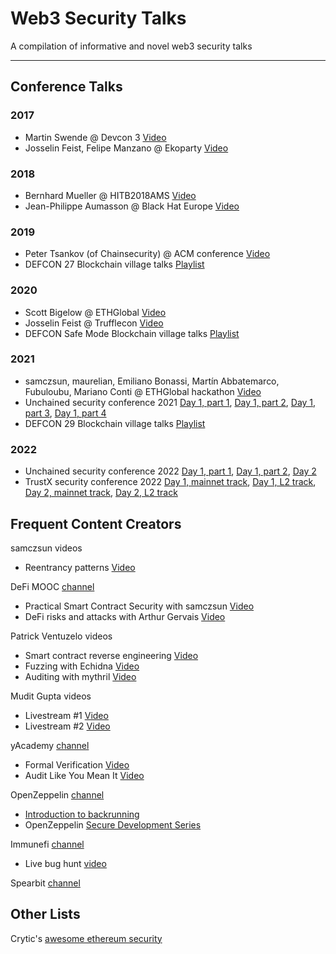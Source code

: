 # Web3 Security Talks

A compilation of informative and novel web3 security talks

------

## Conference Talks

### 2017

- Martin Swende @ Devcon 3 [Video](https://www.youtube.com/watch?v=nyMuBUgf8fQ)
- Josselin Feist, Felipe Manzano @ Ekoparty [Video](https://www.youtube.com/watch?v=r0cvQhBBw1w)

### 2018

- Bernhard Mueller @ HITB2018AMS [Video](https://www.youtube.com/watch?v=iqf6epACgds)
- Jean-Philippe Aumasson @ Black Hat Europe [Video](https://www.youtube.com/watch?v=OBzJVGkebI4)

### 2019

- Peter Tsankov (of Chainsecurity) @ ACM conference [Video](https://www.youtube.com/watch?v=7v-bd9maqm8&feature=emb_logo)
- DEFCON 27 Blockchain village talks [Playlist](https://www.youtube.com/watch?v=ItBRStAD2hA&list=PL9fPq3eQfaaCi3xCMqdz4v0Y4BVjAPCBY)

### 2020

- Scott Bigelow @ ETHGlobal [Video](https://www.youtube.com/watch?v=R1eZCmR91vQ)
- Josselin Feist @ Trufflecon [Video](https://www.youtube.com/watch?v=yP01yH4plT8)
- DEFCON Safe Mode Blockchain village talks [Playlist](https://www.youtube.com/watch?v=oJaNiXVvE88&list=PL9fPq3eQfaaBdXIvjSR4LwCHUe2LPzIov)

### 2021

- samczsun, maurelian, Emiliano Bonassi, Martín Abbatemarco, Fubuloubu, Mariano Conti @ ETHGlobal hackathon [Video](https://www.youtube.com/watch?v=Df2zzfoTfMc)
- Unchained security conference 2021 [Day 1, part 1](https://www.youtube.com/watch?v=bk5jc63UjaU), [Day 1, part 2](https://www.youtube.com/watch?v=sCU8OMfg_-E), [Day 1, part 3](https://www.youtube.com/watch?v=3xmhRRHJjjg), [Day 1, part 4](https://www.youtube.com/watch?v=RkYvpKWNg8s)
- DEFCON 29 Blockchain village talks [Playlist](https://www.youtube.com/watch?v=lxTwFmGlM30&list=PL9fPq3eQfaaDqrnDrbV-H9GBSBBtnflSw)

### 2022

- Unchained security conference 2022 [Day 1, part 1](https://www.youtube.com/watch?v=6hHDomKyQdc), [Day 1, part 2](https://www.youtube.com/watch?v=UYEHFdn10gk), [Day 2](https://www.youtube.com/watch?v=BslCXPjl50M)
- TrustX security conference 2022 [Day 1, mainnet track](https://www.youtube.com/watch?v=NMD6clZvrEs), [Day 1, L2 track](https://www.youtube.com/watch?v=GXU5Fd6gMVw), [Day 2, mainnet track](https://youtu.be/q4mlkHGFO_w), [Day 2, L2 track](https://youtu.be/up9eqFRLgMQ)

## Frequent Content Creators

samczsun videos
- Reentrancy patterns [Video](https://www.youtube.com/watch?v=95_RmIAqRy0)

DeFi MOOC [channel](https://www.youtube.com/channel/UCB67PxhB5LAWEbI4etQS7aw/playlists)
- Practical Smart Contract Security with samczsun [Video](https://www.youtube.com/watch?v=pJKy5HWuFK8)
- DeFi risks and attacks with Arthur Gervais [Video](https://www.youtube.com/watch?v=dDispC5aOMs&list=PLS01nW3RtgopsMpAceFwuyLKH42VW0Nw9&index=1)

Patrick Ventuzelo videos
- Smart contract reverse engineering [Video](https://www.youtube.com/watch?v=I6VDBvX9Pkw)
- Fuzzing with Echidna [Video](https://www.youtube.com/watch?v=EA8_9x4D3Vk)
- Auditing with mythril [Video](https://www.youtube.com/watch?v=fhOMTYkw8FM)

Mudit Gupta videos
- Livestream #1 [Video](https://www.youtube.com/watch?v=LLiJK_VeAvQ)
- Livestream #2 [Video](https://www.youtube.com/watch?v=nLHCyEvszkc)

yAcademy [channel](https://www.youtube.com/@yacademyDAO)
- Formal Verification [Video](https://www.youtube.com/watch?v=XPcZV0Nql28)
- Audit Like You Mean It [Video](https://www.youtube.com/watch?v=3wwOb1HO20w)

OpenZeppelin [channel](https://www.youtube.com/c/OpenZeppelin/videos)
- [Introduction to backrunning](https://www.youtube.com/watch?v=ApAJ1afUbBI)
- OpenZeppelin [Secure Development Series](https://www.youtube.com/playlist?list=PLdJRkA9gCKOONBSlcifqLig_ZTyG_YLqz)

Immunefi [channel](https://www.youtube.com/channel/UCmulw2BHpP6IiBM0Re0yP5Q/videos)
- Live bug hunt [video](https://www.youtube.com/watch?v=z-g9LGfh8zQ)

Spearbit [channel](https://www.youtube.com/c/Spearbit)

## Other Lists

Crytic's [awesome ethereum security](https://github.com/crytic/awesome-ethereum-security#conference-talks)